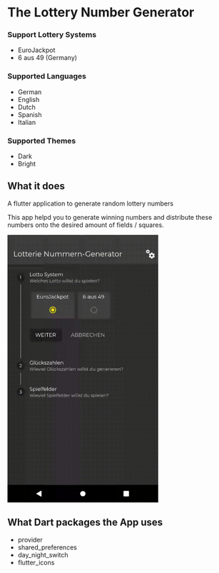# The Lottery Number Generator

### Support Lottery Systems
- EuroJackpot
- 6 aus 49 (Germany)

### Supported Languages
- German
- English
- Dutch
- Spanish
- Italian

### Supported Themes
- Dark
- Bright

## What it does 
A flutter application to generate random lottery numbers

This app helpd you to generate winning numbers and distribute these numbers onto the desired amount of fields / squares.

<img src="./assets/videos/lotto_numbers_generator.gif" height="600" />

## What Dart packages the App uses
- provider
- shared_preferences
- day_night_switch
- flutter_icons
